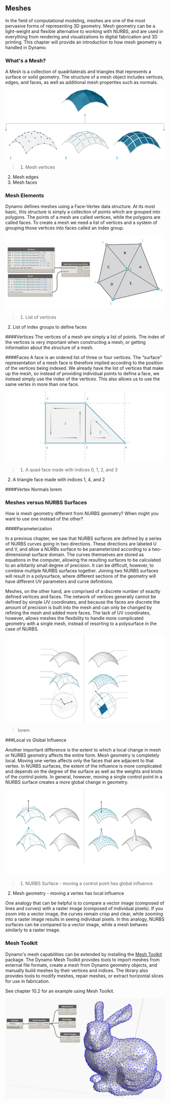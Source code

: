 ## Meshes
In the field of computational modeling, meshes are one of the most pervasive forms of representing 3D geometry. Mesh geometry can be a light-weight and flexible alternative to working with NURBS, and are used in everything from rendering and visualizations to digital fabrication and 3D printing. This chapter will provide an introduction to how mesh geometry is handled in Dynamo.

### What's a Mesh?
A Mesh is a collection of quadrilaterals and triangles that represents a surface or solid geometry. The structure of a mesh object includes vertices, edges, and faces, as well as additional mesh properties such as normals.

![Mesh Elements](images/5-7/MeshElements2.png)

> 1. Mesh vertices
2. Mesh edges
3. Mesh faces

### Mesh Elements
Dynamo defines meshes using a Face-Vertex data structure. At its most basic, this structure is simply a collection of points which are grouped into polygons. The points of a mesh are called vertices, while the polygons are called faces. To create a mesh we need a list of vertices and a system of grouping those vertices into faces called an index group.

![](images/5-7/meshFacesVertices.png)

> 1. List of vertices
2. List of index groups to define faces

####Vertices
The vertices of a mesh are simply a list of points. The index of the vertices is very important when constructing a mesh, or getting information about the structure of a mesh.

####Faces
A face is an ordered list of three or four vertices. The “surface” representation of a mesh face is therefore implied according to the position of the vertices being indexed. We already have the list of vertices that make up the mesh, so instead of providing individual points to define a face, we instead simply use the index of the vertices. This also allows us to use the same vertex in more than one face.

![](images/5-7/meshFaces.png)

> 1. A quad face made with indices 0, 1, 2, and 3
2. A triangle face made with indices 1, 4, and 2

####Vertex Normals
lorem

### Meshes versus NURBS Surfaces
How is mesh geometry different from NURBS geometry? When might you want to use one instead of the other?

####Parameterization

In a previous chapter, we saw that NURBS surfaces are defined by a series of NURBS curves going in two directions. These directions are labeled U and V, and allow a NURBs surface to be parameterized according to a two-dimensional surface domain. The curves themselves are stored as equations in the computer, allowing the resulting surfaces to be calculated to an arbitarily small degree of precision. It can be difficult, however, to combine multiple NURBS surfaces together. Joining two NURBS surfaces will result in a polysurface, where different sections of the geometry will have different UV parameters and curve definitions.

Meshes, on the other hand, are comprised of a discrete number of exactly defined vertices and faces. The network of vertices generally cannot be defined by simple UV coordinates, and because the faces are discrete the amount of precision is built into the mesh and can only be changed by refining the mesh and added more faces. The lack of UV coordinates, however, allows meshes the flexibility to handle more complicated geometry with a single mesh, instead of resorting to a polysurface in the case of NURBS.

![Control Points](images/5-7/NURBSvsMESH-01.jpg)
> lorem

###Local vs Global Influence

Another important difference is the extent to which a local change in mesh or NURBS geometry affects the entire form. Mesh geometry is completely local. Moving one vertex affects only the faces that are adjacent to that vertex. In NURBS surfaces, the extent of the influence is more complicated and depends on the degree of the surface as well as the weights and knots of the control points. In general, however, moving a single control point in a NURBS surface creates a more global change in geometry.

![Editing](images/5-7/NURBSvsMESH-02.jpg)

> 1. NURBS Surface - moving a control point has global influence
2. Mesh geometry - moving a vertex has local influence

One analogy that can be helpful is to compare a vector image (composed of lines and curves) with a raster image (composed of individual pixels). If you zoom into a vector image, the curves remain crisp and clear, while zooming into a raster image results in seeing individual pixels. In this analogy, NURBS surfaces can be compared to a vector image, while a mesh behaves similarly to a raster image.

### Mesh Toolkit
Dynamo's mesh capabilities can be extended by installing the [Mesh Toolkit](https://github.com/DynamoDS/Dynamo/wiki/Dynamo-Mesh-Toolkit) package. The Dynamo Mesh Toolkit provides tools to import meshes from external file formats, create a mesh from Dynamo geometry objects, and manually build meshes by their vertices and indices. The library also provides tools to modify meshes, repair meshes, or extract horizontal slices for use in fabrication.

See chapter 10.2 for an example using Mesh Toolkit.


![Mesh Toolkit](images/5-7/MeshToolKit.png)
